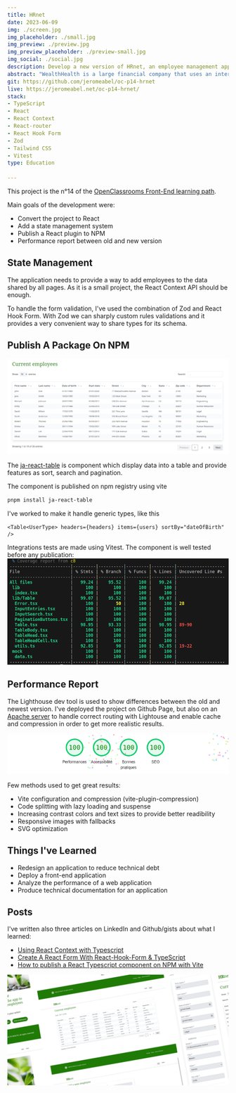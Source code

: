 ```yaml
---
title: HRnet
date: 2023-06-09
img: ./screen.jpg
img_placeholder: ./small.jpg
img_preview: ./preview.jpg
img_preview_placeholder: ./preview-small.jpg
img_social: ./social.jpg
description: Develop a new version of HRnet, an employee management application, with React and a custom component published on NPM.
abstract: "WealthHealth is a large financial company that uses an internal employee management application: HRnet. I built a efficient and modern version in React instead of JQuery. I've also published a npm package to display data into tables `ja-react-table`."
git: https://github.com/jeromeabel/oc-p14-hrnet
live: https://jeromeabel.net/oc-p14-hrnet/
stack:
- TypeScript
- React
- React Context
- React-router
- React Hook Form
- Zod
- Tailwind CSS
- Vitest
type: Education

---
```


This project is the n°14 of the [OpenClassrooms Front-End learning path](https://openclassrooms.com/fr/paths/516-developpeur-dapplication-javascript-react).

Main goals of the development were:
- Convert the project to React
- Add a state management system
- Publish a React plugin to NPM 
- Performance report between old and new version


## State Management

The application needs to provide a way to add employees to the data shared by all pages. As it is a small project, the React Context API should be enough. 

To handle the form validation, I've used the combination of Zod and React Hook Form. With Zod we can sharply custom rules validations and it provides a very convenient way to share types for its schema.


## Publish A Package On NPM

![React Table Component](./table.png)

The [ja-react-table](https://www.npmjs.com/package/ja-react-table) is component which display data into a table and provide features as sort, search and pagination.

The component is published on npm registry using vite
```bash
pnpm install ja-react-table
```

I've worked to make it handle generic types, like this
```
<Table<UserType> headers={headers} items={users} sortBy="dateOfBirth" />
```

Integrations tests are made using Vitest. The component is well tested before any publication:
![React Table Component Coverage](./coverage.png)


## Performance Report

The Lighthouse dev tool is used to show differences between the old and newest version. I've deployed the project on Github Page, but also on an [Apache server](https://jeromeabel.net/oc-p14-hrnet/) to handle correct routing with Lightouse and enable cache and compression in order to get more realistic results.

![Performance score](./performance.png)

Few methods used to get great results:

- Vite configuration and compression (vite-plugin-compression)
- Code splitting with lazy loading and suspense
- Increasing contrast colors and text sizes to provide better readibility
- Responsive images with fallbacks
- SVG optimization


## Things I've Learned

- Redesign an application to reduce technical debt
- Deploy a front-end application
- Analyze the performance of a web application
- Produce technical documentation for an application


## Posts

I've written also three articles on LinkedIn and Github/gists about what I learned:
- [Using React Context with Typescript](https://gist.github.com/jeromeabel/4bdd305a39e5b14a26f971ddc36b3b2a)
- [Create A React Form With React-Hook-Form & TypeScript](https://www.linkedin.com/posts/jerome-abel_mini-guide-about-react-hook-form-activity-7074256576894644224-U4jw)
- [How to publish a React Typescript component on NPM with Vite](https://www.linkedin.com/posts/jerome-abel_create-a-react-library-with-vite-activity-7071727463571054592-EjNu)


![Responsive screens HRnet App](./screens.png)

